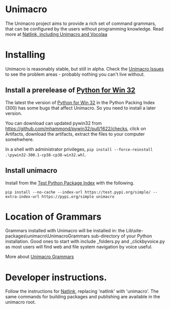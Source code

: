 # Unimacro
The Unimacro project aims to provide a rich set of command grammars, that can be configured by the users without programming knowledge. 
Read more at [Natlink, including Unimacro and Vocolaa](https://qh.antenna.nl/unimacro/index.html)

# Installing

Unimacro is reasonably stable, but still in alpha.  Check the [Unimacro Issues](https://github.com/dictation-toolbox/unimacro/issues) to see the problem
areas - probably nothing you can't live without.


## Install a prerelease of [Python for Win 32](https://github.com/mhammond/pywin32) 
The latest the version of [Python for Win 32](https://github.com/mhammond/pywin32)  in the Python Packing Index (300) has some bugs that affect Unimacro.
So you need to install a later version.

You can download can updated pywin32 from https://github.com/mhammond/pywin32/pull/1622/checks, click on Artifacts,  download the artifacts, extract the files to your computer somehwhere.  

In a shell with administrator privileges, 
`pip install --force-reinstall .\pywin32-300.1-cp38-cp38-win32.whl`.

## Install unimacro


Install from the [Test Python Package Index](https://test.pypi.org/)
with the following.

`pip install --no-cache --index-url https://test.pypi.org/simple/ --extra-index-url https://pypi.org/simple unimacro`


# Location of Grammars

Grammars installed with Unimacro will be installed in:
the Lib\site-packages\unimacro\UnimacroGrammars sub-directory of your 
Python installation.  Good ones to start with include _folders.py and _clickbyvoice.py 
as most users will  find web and file system navigation by voice useful.

More about [Unimacro Grammars](https://qh.antenna.nl/unimacro/grammars/globalgrammars/folders/index.html)

# Developer instructions.

Follow the instructions for [Natlink](https://test.pypi.org/project/natlinkpy/), replacing 'natlink' with 'unimacro'.
The same commands for building packages and publishing are available in the unimacro root.


 






